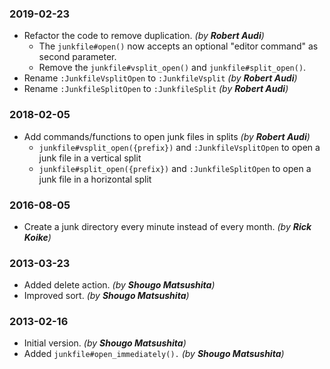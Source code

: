### 2019-02-23

- Refactor the code to remove duplication. _(by **Robert Audi**)_
  - The `junkfile#open()` now accepts an optional "editor command" as second parameter.
  - Remove the `junkfile#vsplit_open()` and `junkfile#split_open()`.
- Rename `:JunkfileVsplitOpen` to `:JunkfileVsplit` _(by **Robert Audi**)_
- Rename `:JunkfileSplitOpen` to `:JunkfileSplit` _(by **Robert Audi**)_

### 2018-02-05

- Add commands/functions to open junk files in splits _(by **Robert Audi**)_
  - `junkfile#vsplit_open({prefix})` and `:JunkfileVsplitOpen` to open a junk file in a vertical split
  - `junkfile#split_open({prefix})` and `:JunkfileSplitOpen` to open a junk file in a horizontal split

### 2016-08-05

- Create a junk directory every minute instead of every month. _(by **Rick Koike**)_

### 2013-03-23

- Added delete action. _(by **Shougo Matsushita**)_
- Improved sort. _(by **Shougo Matsushita**)_

### 2013-02-16

- Initial version. _(by **Shougo Matsushita**)_
- Added `junkfile#open_immediately().` _(by **Shougo Matsushita**)_
